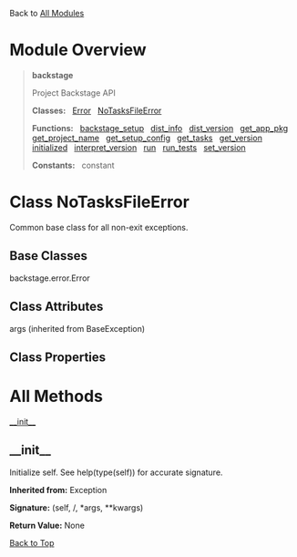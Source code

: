 Back to [All Modules](https://github.com/pyrustic/backstage/blob/master/docs/modules/README.md#readme)

# Module Overview

> **backstage**
> 
> Project Backstage API
>
> **Classes:** &nbsp; [Error](https://github.com/pyrustic/backstage/blob/master/docs/modules/content/backstage/content/classes/Error.md#class-error) &nbsp; [NoTasksFileError](https://github.com/pyrustic/backstage/blob/master/docs/modules/content/backstage/content/classes/NoTasksFileError.md#class-notasksfileerror)
>
> **Functions:** &nbsp; [backstage\_setup](https://github.com/pyrustic/backstage/blob/master/docs/modules/content/backstage/content/functions.md#backstage_setup) &nbsp; [dist\_info](https://github.com/pyrustic/backstage/blob/master/docs/modules/content/backstage/content/functions.md#dist_info) &nbsp; [dist\_version](https://github.com/pyrustic/backstage/blob/master/docs/modules/content/backstage/content/functions.md#dist_version) &nbsp; [get\_app\_pkg](https://github.com/pyrustic/backstage/blob/master/docs/modules/content/backstage/content/functions.md#get_app_pkg) &nbsp; [get\_project\_name](https://github.com/pyrustic/backstage/blob/master/docs/modules/content/backstage/content/functions.md#get_project_name) &nbsp; [get\_setup\_config](https://github.com/pyrustic/backstage/blob/master/docs/modules/content/backstage/content/functions.md#get_setup_config) &nbsp; [get\_tasks](https://github.com/pyrustic/backstage/blob/master/docs/modules/content/backstage/content/functions.md#get_tasks) &nbsp; [get\_version](https://github.com/pyrustic/backstage/blob/master/docs/modules/content/backstage/content/functions.md#get_version) &nbsp; [initialized](https://github.com/pyrustic/backstage/blob/master/docs/modules/content/backstage/content/functions.md#initialized) &nbsp; [interpret\_version](https://github.com/pyrustic/backstage/blob/master/docs/modules/content/backstage/content/functions.md#interpret_version) &nbsp; [run](https://github.com/pyrustic/backstage/blob/master/docs/modules/content/backstage/content/functions.md#run) &nbsp; [run\_tests](https://github.com/pyrustic/backstage/blob/master/docs/modules/content/backstage/content/functions.md#run_tests) &nbsp; [set\_version](https://github.com/pyrustic/backstage/blob/master/docs/modules/content/backstage/content/functions.md#set_version)
>
> **Constants:** &nbsp; constant

# Class NoTasksFileError
Common base class for all non-exit exceptions.

## Base Classes
backstage.error.Error

## Class Attributes
args (inherited from BaseException)

## Class Properties


# All Methods
[\_\_init\_\_](#__init__)

## \_\_init\_\_
Initialize self.  See help(type(self)) for accurate signature.

**Inherited from:** Exception

**Signature:** (self, /, \*args, \*\*kwargs)



**Return Value:** None

[Back to Top](#module-overview)



